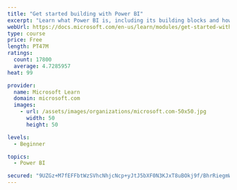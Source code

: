 ```yaml
---
title: "Get started building with Power BI"
excerpt: "Learn what Power BI is, including its building blocks and how they work together."
webUrl: https://docs.microsoft.com/en-us/learn/modules/get-started-with-power-bi/
type: course
price: Free
length: PT47M
ratings:
  count: 17800
  average: 4.7285957
heat: 99

provider:
  name: Microsoft Learn
  domain: microsoft.com
  images:
    - url: /assets/images/organizations/microsoft.com-50x50.jpg
      width: 50
      height: 50

levels:
  - Beginner

topics:
  - Power BI

secured: "9UZGz+M7fEFFbtWzSVhcNhjcNcp+yJtJ5bXF0N3KJxT8uBOkj9f/BhrRiegmWJcHz82q4w5ppCHpYunDnhgND/WDdBElfSBpmMcaAQQSDbr8MiF9lp+yBeeNB8jNJzr2lmfq1b0ukj+tYsRNn7XATBXv6gYqodjSBh5Xj/MByqnOAM5I2eQDbVjV54l8hfnUGwGl/AtyEncPmMYXgL8DFIK4+zwhs8aAaWU+6yGZGK0G6VnuhelKbwgZ9Vuzq1G/5BN0Ny16HHpBBZk8/h298khghfQRhzED9ueiO8rOynBbRRnsjJqb7155eRjCRiC2X+/WwyELTmsitHe9PlompWP549ynBIEBENrVzorXaymLlZ3BxEvMTO8mitZkCD6WmYW8OxpBtJPp2IZh2y3n2WqbLNiMjZ9Q5fL/bkjrGKgZHF7U/xp1L5PuT3xQFoH4;l3RBjVhgOFmYYcVSFnwJww=="
---
```


